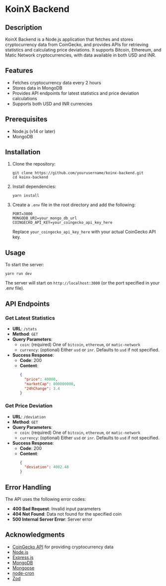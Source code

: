 # KoinX Backend

## Description

KoinX Backend is a Node.js application that fetches and stores cryptocurrency data from CoinGecko, and provides APIs for retrieving statistics and calculating price deviations. It supports Bitcoin, Ethereum, and Matic Network cryptocurrencies, with data available in both USD and INR.

## Features

- Fetches cryptocurrency data every 2 hours
- Stores data in MongoDB
- Provides API endpoints for latest statistics and price deviation calculations
- Supports both USD and INR currencies

## Prerequisites

- Node.js (v14 or later)
- MongoDB

## Installation

1. Clone the repository:
   ```
   git clone https://github.com/yourusername/koinx-backend.git
   cd koinx-backend
   ```

2. Install dependencies:
   ```
   yarn install
   ```

3. Create a `.env` file in the root directory and add the following:
   ```
   PORT=3000
   MONGODB_URI=your_mongo_db_url
   COINGECKO_API_KEY=your_coingecko_api_key_here
   ```

   Replace `your_coingecko_api_key_here` with your actual CoinGecko API key.

## Usage

To start the server:

```
yarn run dev
```

The server will start on `http://localhost:3000` (or the port specified in your .env file).

## API Endpoints

### Get Latest Statistics

- **URL**: `/stats`
- **Method**: `GET`
- **Query Parameters**:
  - `coin`: (required) One of `bitcoin`, `ethereum`, or `matic-network`
  - `currency`: (optional) Either `usd` or `inr`. Defaults to `usd` if not specified.
- **Success Response**:
  - **Code**: 200
  - **Content**: 
    ```json
    {
      "price": 40000,
      "marketCap": 800000000,
      "24hChange": 3.4
    }
    ```

### Get Price Deviation

- **URL**: `/deviation`
- **Method**: `GET`
- **Query Parameters**:
  - `coin`: (required) One of `bitcoin`, `ethereum`, or `matic-network`
  - `currency`: (optional) Either `usd` or `inr`. Defaults to `usd` if not specified.
- **Success Response**:
  - **Code**: 200
  - **Content**: 
    ```json
    {
      "deviation": 4082.48
    }
    ```

## Error Handling

The API uses the following error codes:

- **400 Bad Request**: Invalid input parameters
- **404 Not Found**: Data not found for the specified coin
- **500 Internal Server Error**: Server error

## Acknowledgments

- [CoinGecko API](https://www.coingecko.com/en/api/documentation) for providing cryptocurrency data
- [Node.js](https://nodejs.org/)
- [Express.js](https://expressjs.com/)
- [MongoDB](https://www.mongodb.com/)
- [Mongoose](https://mongoosejs.com/)
- [node-cron](https://github.com/node-cron/node-cron)
- [Zod](https://github.com/colinhacks/zod)